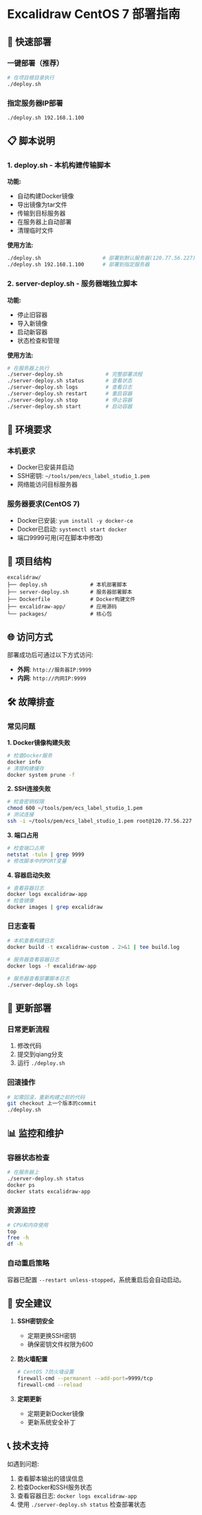 # Excalidraw CentOS 7 部署指南

## 🚀 快速部署

### 一键部署（推荐）
```bash
# 在项目根目录执行
./deploy.sh
```

### 指定服务器IP部署
```bash
./deploy.sh 192.168.1.100
```

## 📋 脚本说明

### 1. deploy.sh - 本机构建传输脚本
**功能:**
- 自动构建Docker镜像
- 导出镜像为tar文件
- 传输到目标服务器
- 在服务器上自动部署
- 清理临时文件

**使用方法:**
```bash
./deploy.sh                    # 部署到默认服务器(120.77.56.227)
./deploy.sh 192.168.1.100      # 部署到指定服务器
```

### 2. server-deploy.sh - 服务器端独立脚本
**功能:**
- 停止旧容器
- 导入新镜像
- 启动新容器
- 状态检查和管理

**使用方法:**
```bash
# 在服务器上执行
./server-deploy.sh              # 完整部署流程
./server-deploy.sh status       # 查看状态
./server-deploy.sh logs         # 查看日志
./server-deploy.sh restart      # 重启容器
./server-deploy.sh stop         # 停止容器
./server-deploy.sh start        # 启动容器
```

## 🔧 环境要求

### 本机要求
- Docker已安装并启动
- SSH密钥: `~/tools/pem/ecs_label_studio_1.pem`
- 网络能访问目标服务器

### 服务器要求(CentOS 7)
- Docker已安装: `yum install -y docker-ce`
- Docker已启动: `systemctl start docker`
- 端口9999可用(可在脚本中修改)

## 📁 项目结构
```
excalidraw/
├── deploy.sh              # 本机部署脚本
├── server-deploy.sh       # 服务器部署脚本  
├── Dockerfile             # Docker构建文件
├── excalidraw-app/        # 应用源码
└── packages/              # 核心包
```

## 🌐 访问方式

部署成功后可通过以下方式访问:
- **外网**: `http://服务器IP:9999`
- **内网**: `http://内网IP:9999`

## 🛠 故障排查

### 常见问题

**1. Docker镜像构建失败**
```bash
# 检查Docker服务
docker info
# 清理构建缓存
docker system prune -f
```

**2. SSH连接失败**
```bash
# 检查密钥权限
chmod 600 ~/tools/pem/ecs_label_studio_1.pem
# 测试连接
ssh -i ~/tools/pem/ecs_label_studio_1.pem root@120.77.56.227
```

**3. 端口占用**
```bash
# 检查端口占用
netstat -tuln | grep 9999
# 修改脚本中的PORT变量
```

**4. 容器启动失败**
```bash
# 查看容器日志
docker logs excalidraw-app
# 检查镜像
docker images | grep excalidraw
```

### 日志查看
```bash
# 本机查看构建日志
docker build -t excalidraw-custom . 2>&1 | tee build.log

# 服务器查看容器日志
docker logs -f excalidraw-app

# 服务器查看部署脚本日志
./server-deploy.sh logs
```

## 🔄 更新部署

### 日常更新流程
1. 修改代码
2. 提交到qiang分支
3. 运行 `./deploy.sh`

### 回滚操作
```bash
# 如需回滚，重新构建之前的代码
git checkout 上一个版本的commit
./deploy.sh
```

## 📊 监控和维护

### 容器状态检查
```bash
# 在服务器上
./server-deploy.sh status
docker ps
docker stats excalidraw-app
```

### 资源监控
```bash
# CPU和内存使用
top
free -h
df -h
```

### 自动重启策略
容器已配置 `--restart unless-stopped`，系统重启后会自动启动。

## 🔐 安全建议

1. **SSH密钥安全**
   - 定期更换SSH密钥
   - 确保密钥文件权限为600

2. **防火墙配置**
   ```bash
   # CentOS 7防火墙设置
   firewall-cmd --permanent --add-port=9999/tcp
   firewall-cmd --reload
   ```

3. **定期更新**
   - 定期更新Docker镜像
   - 更新系统安全补丁

## 📞 技术支持

如遇到问题:
1. 查看脚本输出的错误信息
2. 检查Docker和SSH服务状态
3. 查看容器日志: `docker logs excalidraw-app`
4. 使用 `./server-deploy.sh status` 检查部署状态